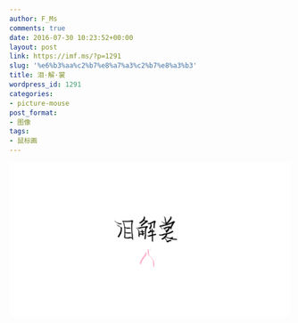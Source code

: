 ```yaml
---
author: F_Ms
comments: true
date: 2016-07-30 10:23:52+00:00
layout: post
link: https://imf.ms/?p=1291
slug: '%e6%b3%aa%c2%b7%e8%a7%a3%c2%b7%e8%a3%b3'
title: 泪·解·裳
wordpress_id: 1291
categories:
- picture-mouse
post_format:
- 图像
tags:
- 鼠标画
---
```


![20160729_泪解裳](/img/post/wp/2016/07/20160729_泪解裳.png)
